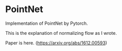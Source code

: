 # PointNet
Implementation of PointNet by Pytorch. 

This is the explanation of normalizing flow as I wrote.

Paper is here. (https://arxiv.org/abs/1612.00593)
